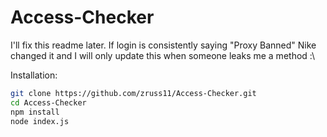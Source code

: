 # Access-Checker



I'll fix this readme later. If login is consistently saying "Proxy Banned" Nike changed it and I will only update this when someone leaks me a method :\


Installation: 

```sh
git clone https://github.com/zruss11/Access-Checker.git
cd Access-Checker
npm install
node index.js
```
